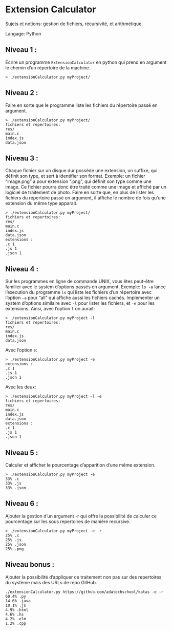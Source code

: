 # Extension Calculator

Sujets et notions: gestion de fichiers, récursivité, et arithmétique.

Langage: Python

## Niveau 1 :

Écrire un programme `ExtensionCalculator` en python qui prend en argument le chemin d’un répertoire de la machine.

    > ./extensionCalculator.py myProject/
## Niveau 2 :

Faire en sorte que le programme liste les fichiers du répertoire passé en argument.

    > ./extensionCalculator.py myProject/
    fichiers et repertoires:
    res/
    main.c
    index.js
    data.json
## Niveau 3 :

Chaque fichier sur un disque dur possède une extension, un suffixe, qui définit son type, et sert à identifier son format. Exemple: un fichier “image.png” a pour extension “.png”, qui définit son type comme une image. Ce fichier pourra donc être traité comme une image et affiché par un logiciel de traitement de photo.
Faire en sorte que, en plus de lister les fichiers du répertoire passé en argument, il affiche le nombre de fois qu’une extension du même type apparait.

    > ./extensionCalculator.py myProject/
    fichiers et repertoires:
    res/
    main.c
    index.js
    data.json
    extensions :
    .c 1
    .js 1
    .json 1

## Niveau 4 :

Sur les programmes en ligne de commande UNIX, vous êtes peut-être familier avec le system d’options passés en argument. Exemple: `ls -a`  lance l’execution du programme `ls` qui liste les fichiers d’un répertoire avec l’option `-a`  pour “all” qui affiche aussi les fichiers cachés.
Implementer un system d’options similaire avec `-l` pour lister les fichiers, et `-e`  pour les extensions.
Ainsi, avec l’option `l` on aurait:

    > ./extensionCalculator.py myProject -l
    fichiers et repertoires:
    res/
    main.c
    index.js
    data.json
Avec l’option `e`:

    > ./extensionCalculator.py myProject -e
    extensions :
    .c 1
    .js 1
    .json 1
Avec les deux:

    > ./extensionCalculator.py myProject -l -e
    fichiers et repertoires:
    res/
    main.c
    index.js
    data.json
    extensions :
    .c 1
    .js 1
    .json 1

## Niveau 5 :

Calculer et afficher le pourcentage d’apparition d’une même extension.

    > ./extensionCalculator.py myProject -e
    33% .c
    33% .js
    33% .json
## Niveau 6 :

Ajouter la gestion d’un argument -r qui offre la possibilité de calculer ce pourcentage sur les sous repertoires de manière recursive.

    > ./extensionCalculator.py myProject -e -r
    25% .c
    25% .js
    25% .json
    25% .png
## Niveau bonus :

Ajouter la possibilité d’appliquer ce traitement non pas sur des repertoires du système mais des URLs de repo GitHub.

    ./extensionCalculator.py https://github.com/adatechschool/katas -e -r
    60.4% .py
    14.6% .java
    10.1% .js
    4.9% .html
    4.6% .hs
    4.2% .elm
    1.2% .cpp
